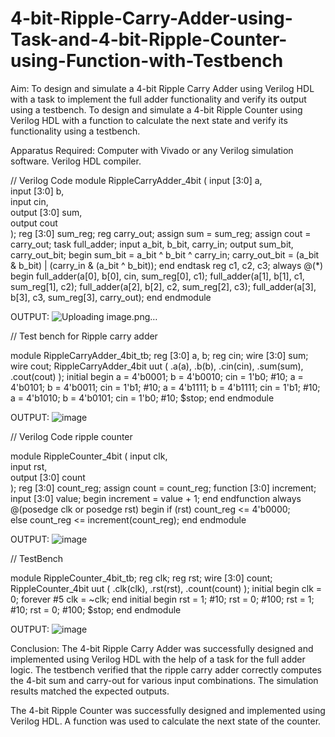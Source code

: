 # 4-bit-Ripple-Carry-Adder-using-Task-and-4-bit-Ripple-Counter-using-Function-with-Testbench
Aim:
To design and simulate a 4-bit Ripple Carry Adder using Verilog HDL with a task to implement the full adder functionality and verify its output using a testbench.
To design and simulate a 4-bit Ripple Counter using Verilog HDL with a function to calculate the next state and verify its functionality using a testbench.

Apparatus Required:
Computer with Vivado or any Verilog simulation software.
Verilog HDL compiler.

// Verilog Code
module RippleCarryAdder_4bit (
    input [3:0] a,        
    input [3:0] b,        
    input cin,           
    output [3:0] sum,     
    output cout          
);
    reg [3:0] sum_reg;
    reg carry_out;
    assign sum = sum_reg;
    assign cout = carry_out;
    task full_adder;
        input a_bit, b_bit, carry_in;
        output sum_bit, carry_out_bit;
        begin
            sum_bit = a_bit ^ b_bit ^ carry_in;
            carry_out_bit = (a_bit & b_bit) | (carry_in & (a_bit ^ b_bit));
        end
    endtask
    reg c1, c2, c3;
    always @(*) begin
        full_adder(a[0], b[0], cin, sum_reg[0], c1);
        full_adder(a[1], b[1], c1, sum_reg[1], c2);
        full_adder(a[2], b[2], c2, sum_reg[2], c3);
        full_adder(a[3], b[3], c3, sum_reg[3], carry_out);
    end
endmodule

OUTPUT:
![Uploading image.png…]()

// Test bench for Ripple carry adder

module RippleCarryAdder_4bit_tb;
    reg [3:0] a, b;
    reg cin;
    wire [3:0] sum;
    wire cout;
    RippleCarryAdder_4bit uut (
        .a(a),
        .b(b),
        .cin(cin),
        .sum(sum),
        .cout(cout)
    );
    initial begin
        a = 4'b0001; b = 4'b0010; cin = 1'b0;
        #10;
        a = 4'b0101; b = 4'b0011; cin = 1'b1;
        #10;
        a = 4'b1111; b = 4'b1111; cin = 1'b1;
        #10;
        a = 4'b1010; b = 4'b0101; cin = 1'b0;
        #10;
        $stop;
    end
endmodule

OUTPUT:
![image](https://github.com/user-attachments/assets/a007932e-ce18-453f-b992-364de35c4402)


// Verilog Code ripple counter

module RippleCounter_4bit (
    input clk,          
    input rst,           
    output [3:0] count   
);
    reg [3:0] count_reg; 
    assign count = count_reg;
    function [3:0] increment;
        input [3:0] value;
        begin
            increment = value + 1;
        end
    endfunction
    always @(posedge clk or posedge rst) begin
        if (rst)
            count_reg <= 4'b0000;           
        else
            count_reg <= increment(count_reg); 
    end
endmodule

OUTPUT:
![image](https://github.com/user-attachments/assets/d0049554-3c1e-4c47-bc3a-320e3dff94c2)

// TestBench

module RippleCounter_4bit_tb;
    reg clk;
    reg rst;
    wire [3:0] count;
    RippleCounter_4bit uut (
        .clk(clk),
        .rst(rst),
        .count(count)
    );
    initial begin
        clk = 0;
        forever #5 clk = ~clk; 
    end
    initial begin
        rst = 1;
        #10;
        rst = 0;
        #100;
        rst = 1;
        #10;
        rst = 0;
        #100;
        $stop; 
    end
endmodule

OUTPUT:
![image](https://github.com/user-attachments/assets/4aa9ec58-f669-49b4-af73-22eb777cb33d)

Conclusion:
The 4-bit Ripple Carry Adder was successfully designed and implemented using Verilog HDL with the help of a task for the full adder logic. The testbench verified that the ripple carry adder correctly computes the 4-bit sum and carry-out for various input combinations. The simulation results matched the expected outputs.

The 4-bit Ripple Counter was successfully designed and implemented using Verilog HDL. A function was used to calculate the next state of the counter.

